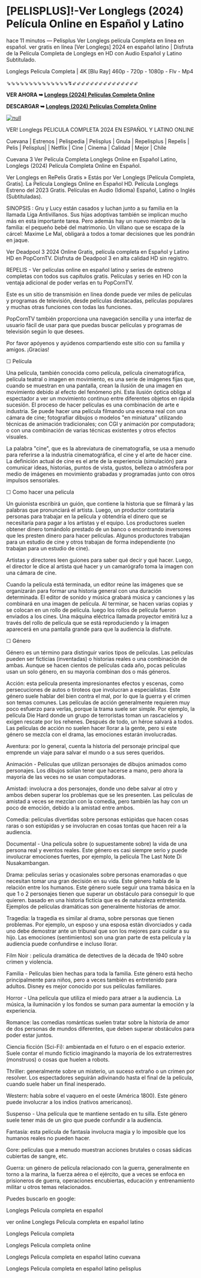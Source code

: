 # [PELISPLUS]!-Ver Longlegs (2024) Película Online en Español y Latino
<p dir="auto">hace 11 minutos &mdash; Pelisplus Ver Longlegs pel&iacute;cula Completa en linea en espa&ntilde;ol. ver gratis en l&iacute;nea [Ver Longlegs] 2024 en espa&ntilde;ol latino | Disfruta de la Pel&iacute;cula Completa de Longlegs en HD con Audio Espa&ntilde;ol y Latino Subtitulado.</p>
<p dir="auto">Longlegs Pelicula Completa | 4K [Blu Ray] 460p - 720p - 1080p - Flv - Mp4</p>
<p dir="auto">⇘⇘⇘⇘⇘⇘⇘⇘⇘⇘⇘⇘⇘⇘↯⇙⇙⇙⇙⇙⇙⇙⇙⇙⇙⇙⇙⇙⇙⇙</p>
<p dir="auto"><strong>VER AHORA ➥&nbsp;<a href="https://t.co/qbOjA4edsg" rel="nofollow">Longlegs (2024) Pel&iacute;culas Completa Online</a></strong></p>
<p dir="auto"><strong>DESCARGAR ➥&nbsp;<a href="https://t.co/qbOjA4edsg" rel="nofollow">Longlegs (2024) Pel&iacute;culas Completa Online</a></strong></p>
<p dir="auto"><a href="https://t.co/qbOjA4edsg" rel="nofollow" data-target="animated-image.originalLink"><img src="https://camo.githubusercontent.com/abb2148613ed2c31b6fd5c164e6a142c9074d86e9468c674b26300adbf87c7f7/68747470733a2f2f7374617469632e7769787374617469632e636f6d2f6d656469612f3835356132355f30343362356162656234616534643335616330303331393865376665353665647e6d76322e676966" alt="null" data-canonical-src="https://static.wixstatic.com/media/855a25_043b5abeb4ae4d35ac003198e7fe56ed~mv2.gif" data-target="animated-image.originalImage" /></a></p>
<p dir="auto">VER! Longlegs PELICULA COMPLETA 2024 EN ESPA&Ntilde;OL Y LATINO ONLINE</p>
<p dir="auto">Cuevana | Estrenos | Pelispedia | Pelisplus | Gnula | Repelisplus | Repelis | Pelis | Pelisplus| | Netflix | Cine | Cinema | Calidad | Mejor | Chile</p>
<p dir="auto">Cuevana 3 Ver Pel&iacute;cula Completa Longlegs Online en Espa&ntilde;ol Latino, Longlegs (2024) Pel&iacute;cula Completa Online en Espa&ntilde;ol.</p>
<p dir="auto">Ver Longlegs en RePelis Gratis &raquo; Est&aacute;s por Ver Longlegs [Pel&iacute;cula Completa, Gratis]. La Pel&iacute;cula Longlegs Online en Espa&ntilde;ol HD. Pel&iacute;cula Longlegs Estreno del 2023 Gratis. Pel&iacute;culas en Audio (Idioma) Espa&ntilde;ol, Latino o Ingl&eacute;s (Subtituladas).</p>
<p dir="auto">SINOPSIS : Gru y Lucy est&aacute;n casados y luchan junto a su familia en la llamada Liga Antivillanos. Sus hijas adoptivas tambi&eacute;n se implican mucho m&aacute;s en esta importante tarea. Pero adem&aacute;s hay un nuevo miembro de la familia: el peque&ntilde;o beb&eacute; del matrimonio. Un villano que se escapa de la c&aacute;rcel: Maxime Le Mal, obligar&aacute; a todos a tomar decisiones que les pondr&aacute;n en jaque.</p>
<p dir="auto">Ver Deadpool 3 2024 Online Gratis, pel&iacute;cula completa en Espa&ntilde;ol y Latino HD en PopCornTV. Disfruta de Deadpool 3 en alta calidad HD sin registro.</p>
<p dir="auto">REPELIS - Ver pel&iacute;culas online en espa&ntilde;ol latino y series de estreno completas con todos sus cap&iacute;tulos gratis. Pel&iacute;culas y series en HD con la ventaja adicional de poder verlas en tu PopCornTV.</p>
<p dir="auto">Este es un sitio de transmisi&oacute;n en l&iacute;nea donde puede ver miles de pel&iacute;culas y programas de televisi&oacute;n, desde pel&iacute;culas destacadas, pel&iacute;culas populares y muchas otras funciones con todas las funciones.</p>
<p dir="auto">PopCornTV tambi&eacute;n proporciona una navegaci&oacute;n sencilla y una interfaz de usuario f&aacute;cil de usar para que puedas buscar pel&iacute;culas y programas de televisi&oacute;n seg&uacute;n lo que desees.</p>
<p dir="auto">Por favor ap&oacute;yenos y ay&uacute;denos compartiendo este sitio con su familia y amigos. &iexcl;Gracias!</p>
<p dir="auto">☐ Pel&iacute;cula</p>
<p dir="auto">Una pel&iacute;cula, tambi&eacute;n conocida como pel&iacute;cula, pel&iacute;cula cinematogr&aacute;fica, pel&iacute;cula teatral o imagen en movimiento, es una serie de im&aacute;genes fijas que, cuando se muestran en una pantalla, crean la ilusi&oacute;n de una imagen en movimiento debido al efecto del fen&oacute;meno phi. Esta ilusi&oacute;n &oacute;ptica obliga al espectador a ver un movimiento continuo entre diferentes objetos en r&aacute;pida sucesi&oacute;n. El proceso de hacer pel&iacute;culas es una combinaci&oacute;n de arte e industria. Se puede hacer una pel&iacute;cula filmando una escena real con una c&aacute;mara de cine; fotografiar dibujos o modelos "en miniatura" utilizando t&eacute;cnicas de animaci&oacute;n tradicionales; con CGI y animaci&oacute;n por computadora; o con una combinaci&oacute;n de varias t&eacute;cnicas existentes y otros efectos visuales.</p>
<p dir="auto">La palabra "cine", que es la abreviatura de cinematograf&iacute;a, se usa a menudo para referirse a la industria cinematogr&aacute;fica, el cine y el arte de hacer cine. La definici&oacute;n actual de cine es el arte de la experiencia (simulaci&oacute;n) para comunicar ideas, historias, puntos de vista, gustos, belleza o atm&oacute;sfera por medio de im&aacute;genes en movimiento grabadas y programadas junto con otros impulsos sensoriales.</p>
<p dir="auto">☐ Como hacer una pelicula</p>
<p dir="auto">Un guionista escribir&aacute; un gui&oacute;n, que contiene la historia que se filmar&aacute; y las palabras que pronunciar&aacute; el artista. Luego, un productor contratar&iacute;a personas para trabajar en la pel&iacute;cula y obtendr&iacute;a el dinero que se necesitar&iacute;a para pagar a los artistas y el equipo. Los productores suelen obtener dinero tom&aacute;ndolo prestado de un banco o encontrando inversores que les presten dinero para hacer pel&iacute;culas. Algunos productores trabajan para un estudio de cine y otros trabajan de forma independiente (no trabajan para un estudio de cine).</p>
<p dir="auto">Artistas y directores leen guiones para saber qu&eacute; decir y qu&eacute; hacer. Luego, el director le dice al artista qu&eacute; hacer y un camar&oacute;grafo toma la imagen con una c&aacute;mara de cine.</p>
<p dir="auto">Cuando la pel&iacute;cula est&aacute; terminada, un editor re&uacute;ne las im&aacute;genes que se organizar&aacute;n para formar una historia general con una duraci&oacute;n determinada. El editor de sonido y m&uacute;sica grabar&aacute; m&uacute;sica y canciones y las combinar&aacute; en una imagen de pel&iacute;cula. Al terminar, se hacen varias copias y se colocan en un rollo de pel&iacute;cula. luego los rollos de pel&iacute;cula fueron enviados a los cines. Una m&aacute;quina el&eacute;ctrica llamada proyector emitir&aacute; luz a trav&eacute;s del rollo de pel&iacute;cula que se est&aacute; reproduciendo y la imagen aparecer&aacute; en una pantalla grande para que la audiencia la disfrute.</p>
<p dir="auto">☐ G&eacute;nero</p>
<p dir="auto">G&eacute;nero es un t&eacute;rmino para distinguir varios tipos de pel&iacute;culas. Las pel&iacute;culas pueden ser ficticias (inventadas) o historias reales o una combinaci&oacute;n de ambas. Aunque se hacen cientos de pel&iacute;culas cada a&ntilde;o, pocas pel&iacute;culas usan un solo g&eacute;nero, en su mayor&iacute;a combinan dos o m&aacute;s g&eacute;neros.</p>
<p dir="auto">Acci&oacute;n: esta pel&iacute;cula presenta impresionantes efectos y escenas, como persecuciones de autos o tiroteos que involucran a especialistas. Este g&eacute;nero suele hablar del bien contra el mal, por lo que la guerra y el crimen son temas comunes. Las pel&iacute;culas de acci&oacute;n generalmente requieren muy poco esfuerzo para verlas, porque la trama suele ser simple. Por ejemplo, la pel&iacute;cula Die Hard donde un grupo de terroristas toman un rascacielos y exigen rescate por los rehenes. Despu&eacute;s de todo, un h&eacute;roe salvar&aacute; a todos. Las pel&iacute;culas de acci&oacute;n no suelen hacer llorar a la gente, pero si este g&eacute;nero se mezcla con el drama, las emociones estar&aacute;n involucradas.</p>
<p dir="auto">Aventura: por lo general, cuenta la historia del personaje principal que emprende un viaje para salvar el mundo o a sus seres queridos.</p>
<p dir="auto">Animaci&oacute;n - Pel&iacute;culas que utilizan personajes de dibujos animados como personajes. Los dibujos sol&iacute;an tener que hacerse a mano, pero ahora la mayor&iacute;a de las veces no se usan computadoras.</p>
<p dir="auto">Amistad: involucra a dos personajes, donde uno debe salvar al otro y ambos deben superar los problemas que se les presenten. Las pel&iacute;culas de amistad a veces se mezclan con la comedia, pero tambi&eacute;n las hay con un poco de emoci&oacute;n, debido a la amistad entre ambos.</p>
<p dir="auto">Comedia: pel&iacute;culas divertidas sobre personas est&uacute;pidas que hacen cosas raras o son est&uacute;pidas y se involucran en cosas tontas que hacen re&iacute;r a la audiencia.</p>
<p dir="auto">Documental - Una pel&iacute;cula sobre (o supuestamente sobre) la vida de una persona real y eventos reales. Este g&eacute;nero es casi siempre serio y puede involucrar emociones fuertes, por ejemplo, la pel&iacute;cula The Last Note Di Nusakambangan.</p>
<p dir="auto">Drama: pel&iacute;culas serias y ocasionales sobre personas enamoradas o que necesitan tomar una gran decisi&oacute;n en su vida. Este g&eacute;nero habla de la relaci&oacute;n entre los humanos. Este g&eacute;nero suele seguir una trama b&aacute;sica en la que 1 o 2 personajes tienen que superar un obst&aacute;culo para conseguir lo que quieren. basado en una historia ficticia que es de naturaleza entretenida. Ejemplos de pel&iacute;culas dram&aacute;ticas son generalmente historias de amor.</p>
<p dir="auto">Tragedia: la tragedia es similar al drama, sobre personas que tienen problemas. Por ejemplo, un esposo y una esposa est&aacute;n divorciados y cada uno debe demostrar ante un tribunal que son los mejores para cuidar a su hijo. Las emociones (sentimientos) son una gran parte de esta pel&iacute;cula y la audiencia puede confundirse e incluso llorar.</p>
<p dir="auto">Film Noir : pel&iacute;cula dram&aacute;tica de detectives de la d&eacute;cada de 1940 sobre crimen y violencia.</p>
<p dir="auto">Familia - Pel&iacute;culas bien hechas para toda la familia. Este g&eacute;nero est&aacute; hecho principalmente para ni&ntilde;os, pero a veces tambi&eacute;n es entretenido para adultos. Disney es mejor conocido por sus pel&iacute;culas familiares.</p>
<p dir="auto">Horror - Una pel&iacute;cula que utiliza el miedo para atraer a la audiencia. La m&uacute;sica, la iluminaci&oacute;n y los fondos se suman para aumentar la emoci&oacute;n y la experiencia.</p>
<p dir="auto">Romance: las comedias rom&aacute;nticas suelen tratar sobre la historia de amor de dos personas de mundos diferentes, que deben superar obst&aacute;culos para poder estar juntos.</p>
<p dir="auto">Ciencia ficci&oacute;n (Sci-Fi): ambientada en el futuro o en el espacio exterior. Suele contar el mundo ficticio imaginando la mayor&iacute;a de los extraterrestres (monstruos) o cosas que huelen a robots.</p>
<p dir="auto">Thriller: generalmente sobre un misterio, un suceso extra&ntilde;o o un crimen por resolver. Los espectadores seguir&aacute;n adivinando hasta el final de la pel&iacute;cula, cuando suele haber un final inesperado.</p>
<p dir="auto">Western: habla sobre el vaquero en el oeste (Am&eacute;rica 1800). Este g&eacute;nero puede involucrar a los indios (nativos americanos).</p>
<p dir="auto">Suspenso - Una pel&iacute;cula que te mantiene sentado en tu silla. Este g&eacute;nero suele tener m&aacute;s de un giro que puede confundir a la audiencia.</p>
<p dir="auto">Fantas&iacute;a: esta pel&iacute;cula de fantas&iacute;a involucra magia y lo imposible que los humanos reales no pueden hacer.</p>
<p dir="auto">Gore: pel&iacute;culas que a menudo muestran acciones brutales o cosas s&aacute;dicas cubiertas de sangre, etc.</p>
<p dir="auto">Guerra: un g&eacute;nero de pel&iacute;cula relacionado con la guerra, generalmente en torno a la marina, la fuerza a&eacute;rea o el ej&eacute;rcito, que a veces se enfoca en prisioneros de guerra, operaciones encubiertas, educaci&oacute;n y entrenamiento militar u otros temas relacionados.</p>
<p dir="auto">Puedes buscarlo en google:</p>
<p dir="auto">Longlegs Pelicula completa en espa&ntilde;ol</p>
<p dir="auto">ver online Longlegs Pelicula completa en espa&ntilde;ol latino</p>
<p dir="auto">Longlegs Pelicula completa</p>
<p dir="auto">Longlegs Pelicula completa online</p>
<p dir="auto">Longlegs Pelicula completa en espa&ntilde;ol latino cuevana</p>
<p dir="auto">Longlegs Pelicula completa en espa&ntilde;ol latino pelisplus</p>
